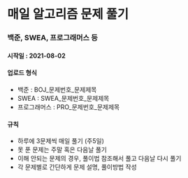 # 매일 알고리즘 문제 풀기

### 백준, SWEA, 프로그래머스 등
#### 시작일 : 2021-08-02 <br>

#### 업로드 형식
- 백준 : BOJ_문제번호_문제제목
- SWEA : SWEA_문제번호_문제제목
- 프로그래머스 : PRO_문제번호_문제제목


#### 규칙
- 하루에 3문제씩 매일 풀기 (주5일)
- 못 푼 문제는 주말 혹은 다음날 풀기
- 이해 안되는 문제의 경우, 풀이법 참조해서 풀고 다음날 다시 풀기 
- 각 문제별로 간단하게 문제 설명, 풀이방법 작성
